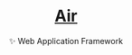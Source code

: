 &nbsp;

<h1 align="center"><a href="https://nikahmadz.github.io/air">Air</a></h1>
<p align="center">✨ Web Application Framework</p>

&nbsp;
